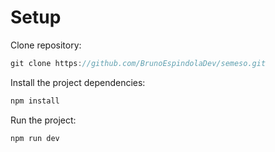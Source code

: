# Setup

Clone repository:
```js
git clone https://github.com/BrunoEspindolaDev/semeso.git
```

Install the project dependencies:
```js
npm install
```

Run the project:
```js
npm run dev
```
